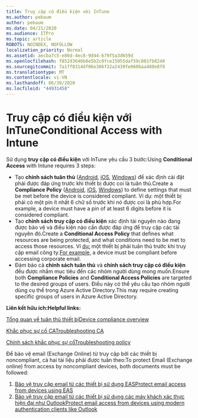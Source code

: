 ```yaml
---
title: Truy cập có điều kiện với InTune
ms.author: pebaum
author: pebaum
ms.date: 04/21/2020
ms.audience: ITPro
ms.topic: article
ROBOTS: NOINDEX, NOFOLLOW
localization_priority: Normal
ms.assetid: aecba7c5-e86d-4ec8-9d44-679f5a3d659d
ms.openlocfilehash: f852d3646b8e5b2c0fce15055daf59c801fb8240
ms.sourcegitcommit: 7a1ff0314df06e386f32a2439fe060baa480e8f8
ms.translationtype: MT
ms.contentlocale: vi-VN
ms.lasthandoff: 06/30/2020
ms.locfileid: "44931458"
---
```

# <a name="conditional-access-with-intune"></a><span data-ttu-id="714a1-102">Truy cập có điều kiện với InTune</span><span class="sxs-lookup"><span data-stu-id="714a1-102">Conditional Access with Intune</span></span>

<span data-ttu-id="714a1-103">Sử dụng **truy cập có điều kiện** với InTune yêu cầu 3 bước:</span><span class="sxs-lookup"><span data-stu-id="714a1-103">Using  **Conditional Access**  with Intune requires 3 steps:</span></span>

- <span data-ttu-id="714a1-104">Tạo **chính sách tuân thủ** ([Android](https://docs.microsoft.com/intune/compliance-policy-create-android), [iOS](https://docs.microsoft.com/intune/compliance-policy-create-ios), [Windows](https://docs.microsoft.com//intune/compliance-policy-create-windows)) để xác định cài đặt phải được đáp ứng trước khi thiết bị được coi là tuân thủ.</span><span class="sxs-lookup"><span data-stu-id="714a1-104">Create a  **Compliance Policy**  ([Android](https://docs.microsoft.com/intune/compliance-policy-create-android),  [iOS](https://docs.microsoft.com/intune/compliance-policy-create-ios),  [Windows](https://docs.microsoft.com//intune/compliance-policy-create-windows)) to define settings that must be met before the device is considered compliant.</span></span> <span data-ttu-id="714a1-105">Ví dụ: một thiết bị phải có một pin ít nhất 6 chữ số trước khi nó được coi là phù hợp.</span><span class="sxs-lookup"><span data-stu-id="714a1-105">For example, a device must have a pin of at least 6 digits before it is considered compliant.</span></span>
- <span data-ttu-id="714a1-106">Tạo **chính sách truy cập có điều kiện** xác định tài nguyên nào đang được bảo vệ và điều kiện nào cần được đáp ứng để truy cập các tài nguyên đó.</span><span class="sxs-lookup"><span data-stu-id="714a1-106">Create a **Conditional Access Policy**  that defines what resources are being protected, and what conditions need to be met to access those resources.</span></span>  <span data-ttu-id="714a1-107">Ví [dụ:](https://docs.microsoft.com/intune/tutorial-protect-email-on-unmanaged-devices#create-conditional-access-policies) một thiết bị phải tuân thủ trước khi truy cập email công ty.</span><span class="sxs-lookup"><span data-stu-id="714a1-107">[For example,](https://docs.microsoft.com/intune/tutorial-protect-email-on-unmanaged-devices#create-conditional-access-policies)  a device must be compliant before accessing corporate email.</span></span>
- <span data-ttu-id="714a1-108">Đảm bảo cả **chính sách tuân thủ** và **chính sách truy cập có điều kiện** đều được nhắm mục tiêu đến các nhóm người dùng mong muốn.</span><span class="sxs-lookup"><span data-stu-id="714a1-108">Ensure both **Compliance Policies**  and  **Conditional Access Policies**  are targeted to the desired groups of users.</span></span> <span data-ttu-id="714a1-109">Điều này có thể yêu cầu tạo nhóm người dùng cụ thể trong Azure Active Directory.</span><span class="sxs-lookup"><span data-stu-id="714a1-109">This may require creating specific groups of users in Azure Active Directory.</span></span>

<span data-ttu-id="714a1-110">**Liên kết hữu ích:**</span><span class="sxs-lookup"><span data-stu-id="714a1-110">**Helpful links:**</span></span>

[<span data-ttu-id="714a1-111">Tổng quan về tuân thủ thiết bị</span><span class="sxs-lookup"><span data-stu-id="714a1-111">Device compliance overview</span></span>](https://docs.microsoft.com/intune/device-compliance-get-started)

[<span data-ttu-id="714a1-112">Khắc phục sự cố CA</span><span class="sxs-lookup"><span data-stu-id="714a1-112">Troubleshooting CA</span></span>](https://docs.microsoft.com/intune/troubleshoot-conditional-access)

[<span data-ttu-id="714a1-113">Chính sách khắc phục sự cố</span><span class="sxs-lookup"><span data-stu-id="714a1-113">Troubleshooting policy</span></span>](https://docs.microsoft.com/intune/troubleshoot-policies-in-microsoft-intune)

<span data-ttu-id="714a1-114">Để bảo vệ email (Exchange Online) từ truy cập bởi các thiết bị noncompliant, cả hai tài liệu phải được tuân theo:</span><span class="sxs-lookup"><span data-stu-id="714a1-114">To protect Email (Exchange online) from access by noncompliant devices, both documents must be followed:</span></span>

1. [<span data-ttu-id="714a1-115">Bảo vệ truy cập email từ các thiết bị sử dụng EAS</span><span class="sxs-lookup"><span data-stu-id="714a1-115">Protect email access from devices using EAS</span></span>](https://docs.microsoft.com/intune/tutorial-protect-email-on-unmanaged-devices)
2. [<span data-ttu-id="714a1-116">Bảo vệ truy cập email từ các thiết bị sử dụng các máy khách xác thực hiện đại như Outlook</span><span class="sxs-lookup"><span data-stu-id="714a1-116">Protect email access from devices using modern authentication clients like Outlook</span></span>](https://docs.microsoft.com/intune/tutorial-protect-email-on-enrolled-devices)